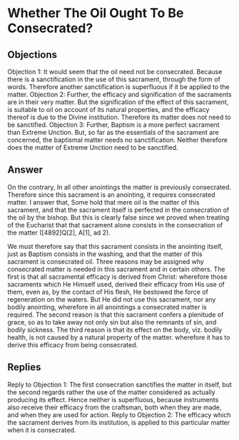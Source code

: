 # Whether The Oil Ought To Be Consecrated?
## Objections
Objection 1: It would seem that the oil need not be consecrated. Because there is a sanctification in the use of this sacrament, through the form of words. Therefore another sanctification is superfluous if it be applied to the matter.
Objection 2: Further, the efficacy and signification of the sacraments are in their very matter. But the signification of the effect of this sacrament, is suitable to oil on account of its natural properties, and the efficacy thereof is due to the Divine institution. Therefore its matter does not need to be sanctified.
Objection 3: Further, Baptism is a more perfect sacrament than Extreme Unction. But, so far as the essentials of the sacrament are concerned, the baptismal matter needs no sanctification. Neither therefore does the matter of Extreme Unction need to be sanctified.
## Answer
On the contrary, In all other anointings the matter is previously consecrated. Therefore since this sacrament is an anointing, it requires consecrated matter.
I answer that, Some hold that mere oil is the matter of this sacrament, and that the sacrament itself is perfected in the consecration of the oil by the bishop. But this is clearly false since we proved when treating of the Eucharist that that sacrament alone consists in the consecration of the matter ([4892]Q[2], A[1], ad 2).

We must therefore say that this sacrament consists in the anointing itself, just as Baptism consists in the washing, and that the matter of this sacrament is consecrated oil. Three reasons may be assigned why consecrated matter is needed in this sacrament and in certain others. The first is that all sacramental efficacy is derived from Christ: wherefore those sacraments which He Himself used, derived their efficacy from His use of them, even as, by the contact of His flesh, He bestowed the force of regeneration on the waters. But He did not use this sacrament, nor any bodily anointing, wherefore in all anointings a consecrated matter is required. The second reason is that this sacrament confers a plenitude of grace, so as to take away not only sin but also the remnants of sin, and bodily sickness. The third reason is that its effect on the body, viz. bodily health, is not caused by a natural property of the matter. wherefore it has to derive this efficacy from being consecrated.
## Replies
Reply to Objection 1: The first consecration sanctifies the matter in itself, but the second regards rather the use of the matter considered as actually producing its effect. Hence neither is superfluous, because instruments also receive their efficacy from the craftsman, both when they are made, and when they are used for action.
Reply to Objection 2: The efficacy which the sacrament derives from its institution, is applied to this particular matter when it is consecrated.